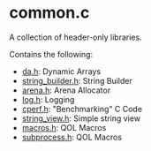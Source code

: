 # common.c

A collection of header-only libraries.

Contains the following:
- [da.h](./src/da.h): Dynamic Arrays
- [string_builder.h](./src/string_builder.h): String Builder
- [arena.h](./src/arena.h): Arena Allocator
- [log.h](./src/log.h): Logging
- [cperf.h](./src/cperf.h): "Benchmarking" C Code
- [string_view.h](./src/string_view.h): Simple string view
- [macros.h](./src/macros.h): QOL Macros
- [subprocess.h](./src/subprocess.h): QOL Macros
